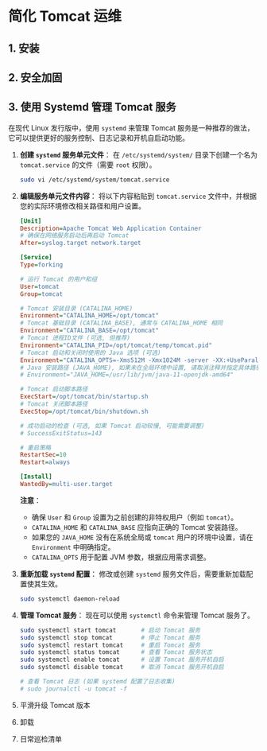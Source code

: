 # 简化 Tomcat 运维

## 1. 安装

## 2. 安全加固



## 3. 使用 Systemd 管理 Tomcat 服务

在现代 Linux 发行版中，使用 `systemd` 来管理 Tomcat 服务是一种推荐的做法，它可以提供更好的服务控制、日志记录和开机自启动功能。

1. **创建 `systemd` 服务单元文件**：
   在 `/etc/systemd/system/` 目录下创建一个名为 `tomcat.service` 的文件（需要 `root` 权限）。

   ```bash
   sudo vi /etc/systemd/system/tomcat.service
   ```

2. **编辑服务单元文件内容**：
   将以下内容粘贴到 `tomcat.service` 文件中，并根据您的实际环境修改相关路径和用户设置。

   ```ini
   [Unit]
   Description=Apache Tomcat Web Application Container
   # 确保在网络服务启动后再启动 Tomcat
   After=syslog.target network.target
   
   [Service]
   Type=forking
   
   # 运行 Tomcat 的用户和组
   User=tomcat
   Group=tomcat
   
   # Tomcat 安装目录 (CATALINA_HOME)
   Environment="CATALINA_HOME=/opt/tomcat"
   # Tomcat 基础目录 (CATALINA_BASE), 通常与 CATALINA_HOME 相同
   Environment="CATALINA_BASE=/opt/tomcat"
   # Tomcat 进程ID文件 (可选, 但推荐)
   Environment="CATALINA_PID=/opt/tomcat/temp/tomcat.pid"
   # Tomcat 启动和关闭时使用的 Java 选项 (可选)
   Environment="CATALINA_OPTS=-Xms512M -Xmx1024M -server -XX:+UseParallelGC"
   # Java 安装路径 (JAVA_HOME), 如果未在全局环境中设置, 请取消注释并指定具体路径
   # Environment="JAVA_HOME=/usr/lib/jvm/java-11-openjdk-amd64"
   
   # Tomcat 启动脚本路径
   ExecStart=/opt/tomcat/bin/startup.sh
   # Tomcat 关闭脚本路径
   ExecStop=/opt/tomcat/bin/shutdown.sh
   
   # 成功启动的检查 (可选, 如果 Tomcat 启动较慢, 可能需要调整)
   # SuccessExitStatus=143
   
   # 重启策略
   RestartSec=10
   Restart=always
   
   [Install]
   WantedBy=multi-user.target
   ```

   **注意**：

   *   确保 `User` 和 `Group` 设置为之前创建的非特权用户（例如 `tomcat`）。
   *   `CATALINA_HOME` 和 `CATALINA_BASE` 应指向正确的 Tomcat 安装路径。
   *   如果您的 `JAVA_HOME` 没有在系统全局或 `tomcat` 用户的环境中设置，请在 `Environment` 中明确指定。
   *   `CATALINA_OPTS` 用于配置 JVM 参数，根据应用需求调整。

3. **重新加载 `systemd` 配置**：
   修改或创建 `systemd` 服务文件后，需要重新加载配置使其生效。

   ```bash
   sudo systemctl daemon-reload
   ```

4. **管理 Tomcat 服务**：
   现在可以使用 `systemctl` 命令来管理 Tomcat 服务了。

   ```bash
   sudo systemctl start tomcat       # 启动 Tomcat 服务
   sudo systemctl stop tomcat        # 停止 Tomcat 服务
   sudo systemctl restart tomcat     # 重启 Tomcat 服务
   sudo systemctl status tomcat      # 查看 Tomcat 服务状态
   sudo systemctl enable tomcat      # 设置 Tomcat 服务开机自启
   sudo systemctl disable tomcat     # 取消 Tomcat 服务开机自启
   
   # 查看 Tomcat 日志 (如果 systemd 配置了日志收集)
   # sudo journalctl -u tomcat -f
   ```



1. 平滑升级 Tomcat 版本
2. 卸载
3. 日常巡检清单

